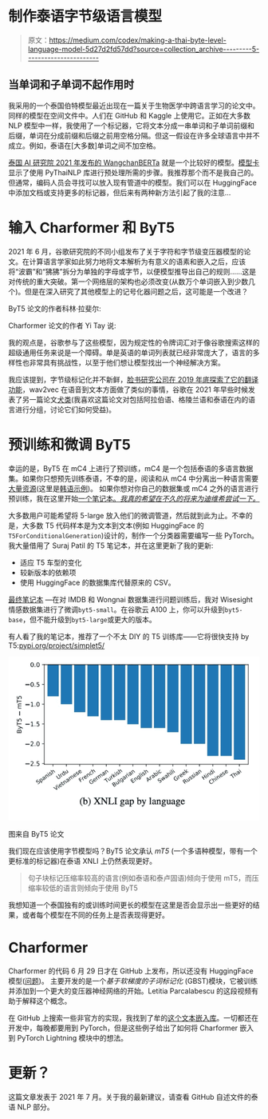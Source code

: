 # 制作泰语字节级语言模型

> 原文：<https://medium.com/codex/making-a-thai-byte-level-language-model-5d27d2fd57dd?source=collection_archive---------5----------------------->

## 当单词和子单词不起作用时

我采用的一个泰国伯特模型最近出现在一篇关于生物医学中跨语言学习的论文中。同样的模型在空间文件中。人们在 GitHub 和 Kaggle 上使用它。正如在大多数 NLP 模型中一样，我使用了一个标记器，它将文本分成一串单词和子单词前缀和后缀，单词在分成前缀和后缀之前用空格分隔。但这一假设在许多全球语言中并不成立。例如，泰语在[大多数]单词之间不加空格。

[泰国 AI 研究院 2021 年发布的 WangchanBERTa](https://huggingface.co/airesearch/wangchanberta-base-att-spm-uncased) 就是一个比较好的模型。[模型卡](https://huggingface.co/airesearch/wangchanberta-base-att-spm-uncased#preprocessing)显示了使用 PyThaiNLP 库进行预处理所需的步骤。我推荐那个而不是我自己的。但通常，编码人员会寻找可以放入现有管道中的模型。我们可以在 HuggingFace 中添加文档或支持更多的标记器，但后来有两种新方法引起了我的注意…

# 输入 Charformer 和 ByT5

2021 年 6 月，谷歌研究院的不同小组发布了关于字符和字节级变压器模型的论文。在计算语言学家如此努力地将文本解析为有意义的语素和嵌入之后，应该将“波霸”和“狒狒”拆分为单独的字母或字节，以便模型推导出自己的规则……这是对传统的重大突破。第一个网络层的架构也必须改变(从数万个单词嵌入到少数几个)。但是在深入研究了其他模型上的记号化器问题之后，这可能是一个改进？

ByT5 论文的作者科林·拉斐尔:

Charformer 论文的作者 Yi Tay 说:

我的观点是，谷歌参与了这些模型，因为规定性的令牌词汇对于像谷歌搜索这样的超级通用任务来说是一个障碍。单是英语的单词列表就已经非常庞大了，语言的多样性也非常具有挑战性，以至于他们想让模型找出一个神经解决方案。

我应该提到，字节级标记化并不新鲜，[脸书研究公司在 2019 年底探索了它的翻译功能](https://arxiv.org/abs/1909.03341)，wav2vec 在语音到文本方面做了类似的事情，谷歌在 2021 年早些时候发表了另一篇论文[犬类](https://arxiv.org/abs/2103.06874)(我喜欢这篇论文对包括阿拉伯语、格陵兰语和泰语在内的语言进行分组，讨论它们如何受益)。

# 预训练和微调 ByT5

幸运的是，ByT5 在 mC4 上进行了预训练，mC4 是一个包括泰语的多语言数据集。如果你只想预先训练泰语，不幸的是，阅读和从 mC4 中分离出一种语言需要[大量资源](https://github.com/tensorflow/datasets/issues/2762)(这里是[韩语示例](https://github.com/chrisjihee/tensorflow-datasets-ko/blob/master/tensorflow_datasets_ko/text/c4ko.py))。
如果你想对你自己的数据集或 mC4 之外的语言进行预训练，我在这里开始[一个笔记本。*我真的希望在不久的将来为迪维希尝试一下。*](https://colab.research.google.com/drive/1PEBsdTwNlgigLLoL7wfUPpsMluvNM6Wv?usp=sharing)

大多数用户可能希望将 5-large 放入他们的微调管道，然后就到此为止。不幸的是，大多数 T5 代码样本是为文本到文本(例如 HuggingFace 的`T5ForConditionalGeneration`)设计的，制作一个分类器需要编写一些 PyTorch。我大量借用了 Suraj Patil 的 T5 笔记本，并在这里更新了我的更新:

*   适应 T5 车型的变化
*   较新版本的依赖项
*   使用 HuggingFace 的数据集库代替原来的 CSV。

[最终笔记本](https://colab.research.google.com/drive/1H8jbvjnBdd0AoIuwxBf79dR8oanmyyIb?usp=sharing) —在对 IMDB 和 Wongnai 数据集进行问题训练后，我对 Wisesight 情感数据集进行了微调`byt5-small`。在谷歌云 A100 上，你可以升级到`byt5-base`，但不能升级到`byt5-large`或更大的版本。

有人看了我的笔记本，推荐了一个不太 DIY 的 T5 训练库——它将很快支持 by T5:[pypi.org/project/simplet5/](https://pypi.org/project/simplet5/)

![](img/caaa29995264bab6e5ae87deb7b54d4d.png)

图来自 ByT5 论文

我们现在应该使用字节模型吗？ByT5 论文承认 *mT5* (一个多语种模型，带有一个更标准的标记器)在泰语 XNLI 上仍然表现更好。

> 句子块标记压缩率较高的语言(例如泰语和泰卢固语)倾向于使用 mT5，而压缩率较低的语言则倾向于使用 ByT5

我想知道一个泰国独有的或训练时间更长的模型在这里是否会显示出一些更好的结果，或者每个模型在不同的任务上是否表现得更好。

# Charformer

Charformer 的代码 6 月 29 日才在 GitHub 上发布，所以还没有 HuggingFace 模型([问题](https://github.com/huggingface/transformers/issues/12410))。
主要开发的是一个*基于软梯度的子词标记化* (GBST)模块，它被训练并添加到一个更大的变压器神经网络的开始。Letitia Parcalabescu 的这段视频有助于解释这个概念。

在 GitHub 上搜索一些非官方的实现，我找到了牟的[这个文本嵌入库](https://github.com/ChenghaoMou/embeddings)。一切都还在开发中，每晚都要用到 PyTorch，但是这些例子给出了如何将 Charformer 嵌入到 PyTorch Lightning 模块中的想法。

# 更新？

这篇文章发表于 2021 年 7 月。关于我的最新建议，请查看 GitHub 自述文件的泰语 NLP 部分。